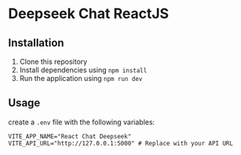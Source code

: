 # Deepseek Chat ReactJS

## Installation

1. Clone this repository
2. Install dependencies using `npm install`
3. Run the application using `npm run dev`

## Usage

create a `.env` file with the following variables:

```
VITE_APP_NAME="React Chat Deepseek"
VITE_API_URL="http://127.0.0.1:5000" # Replace with your API URL
```
